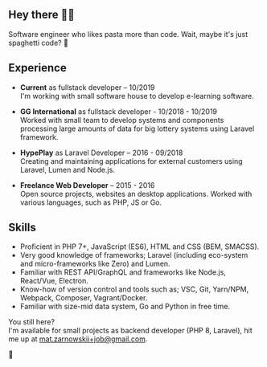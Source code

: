 ##  Hey there 🤙🏻

Software engineer who likes pasta more than code. Wait, maybe it's just spaghetti code? 🍝  

##  Experience
 - **Current** as fullstack developer – 10/2019    
   I'm working with small software house to develop e-learning software.
	 
 - **GG International** as fullstack developer - 10/2018 - 10/2019   
	 Worked with small team to develop systems and components processing large amounts of  data for big lottery systems using Laravel framework.
	 
 - **HypePlay** as Laravel Developer – 2016 - 09/2018  
	 Creating and maintaining applications for external customers using Laravel, Lumen and Node.js.
	 
 - **Freelance Web Developer** – 2015 - 2016  
	 Open source projects, websites an desktop applications. Worked with various languages, such as PHP, JS or Go.
	 
##  Skills
 - Proficient in PHP 7+, JavaScript (ES6), HTML and CSS (BEM, SMACSS).
 - Very good knowledge of frameworks; Laravel (including eco-system and micro-frameworks like Zero) and Lumen.
 - Familiar with REST API/GraphQL and frameworks like Node.js, React/Vue, Electron.
 - Know-how of version control and tools such as; VSC, Git, Yarn/NPM, Webpack, Composer, Vagrant/Docker.
 - Familiar with size-mid data system, Go and Python in free time.

You still here?  
I'm available for small projects as backend developer (PHP 8, Laravel), hit me up at mat.zarnowskii+job@gmail.com.

🐳
